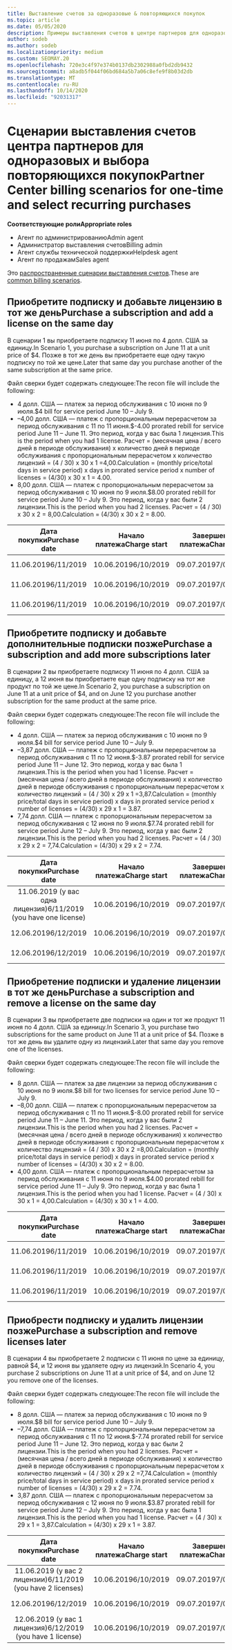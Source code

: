 ```yaml
---
title: Выставление счетов за одноразовые & повторяющихся покупок
ms.topic: article
ms.date: 05/05/2020
description: Примеры выставления счетов в центре партнеров для одноразовых и выбора повторяющихся покупок — при покупке подписки, добавлении дополнительных подписок, добавлении или удалении лицензий.
author: sodeb
ms.author: sodeb
ms.localizationpriority: medium
ms.custom: SEOMAY.20
ms.openlocfilehash: 720e3c4f97e374b0137db2302988a0fbd2db9432
ms.sourcegitcommit: a8adb5f044f06bd684a5b7a06c8efe9f8b03d2db
ms.translationtype: MT
ms.contentlocale: ru-RU
ms.lasthandoff: 10/14/2020
ms.locfileid: "92031317"
---
```

# <a name="partner-center-billing-scenarios-for-one-time-and-select-recurring-purchases"></a><span data-ttu-id="1f6e9-103">Сценарии выставления счетов центра партнеров для одноразовых и выбора повторяющихся покупок</span><span class="sxs-lookup"><span data-stu-id="1f6e9-103">Partner Center billing scenarios for one-time and select recurring purchases</span></span>

<span data-ttu-id="1f6e9-104">**Соответствующие роли**</span><span class="sxs-lookup"><span data-stu-id="1f6e9-104">**Appropriate roles**</span></span>

- <span data-ttu-id="1f6e9-105">Агент по администрированию</span><span class="sxs-lookup"><span data-stu-id="1f6e9-105">Admin agent</span></span>
- <span data-ttu-id="1f6e9-106">Администратор выставления счетов</span><span class="sxs-lookup"><span data-stu-id="1f6e9-106">Billing admin</span></span>
- <span data-ttu-id="1f6e9-107">Агент службы технической поддержки</span><span class="sxs-lookup"><span data-stu-id="1f6e9-107">Helpdesk agent</span></span>
- <span data-ttu-id="1f6e9-108">Агент по продажам</span><span class="sxs-lookup"><span data-stu-id="1f6e9-108">Sales agent</span></span>

<span data-ttu-id="1f6e9-109">Это [распространенные сценарии выставления счетов](common-billing-scenarios.md).</span><span class="sxs-lookup"><span data-stu-id="1f6e9-109">These are [common billing scenarios](common-billing-scenarios.md).</span></span> 

## <a name="purchase-a-subscription-and-add-a-license-on-the-same-day"></a><span data-ttu-id="1f6e9-110">Приобретите подписку и добавьте лицензию в тот же день</span><span class="sxs-lookup"><span data-stu-id="1f6e9-110">Purchase a subscription and add a license on the same day</span></span>

<span data-ttu-id="1f6e9-111">В сценарии 1 вы приобретаете подписку 11 июня по 4 долл. США за единицу.</span><span class="sxs-lookup"><span data-stu-id="1f6e9-111">In Scenario 1, you purchase a subscription on June 11 at a unit price of $4.</span></span> <span data-ttu-id="1f6e9-112">Позже в тот же день вы приобретаете еще одну такую подписку по той же цене.</span><span class="sxs-lookup"><span data-stu-id="1f6e9-112">Later that same day you purchase another of the same subscription at the same price.</span></span>

<span data-ttu-id="1f6e9-113">Файл сверки будет содержать следующее:</span><span class="sxs-lookup"><span data-stu-id="1f6e9-113">The recon file will include the following:</span></span>

- <span data-ttu-id="1f6e9-114">4 долл. США — платеж за период обслуживания с 10 июня по 9 июля.</span><span class="sxs-lookup"><span data-stu-id="1f6e9-114">$4 bill for service period June 10 – July 9.</span></span>
- <span data-ttu-id="1f6e9-115">–4,00 долл. США — платеж с пропорциональным перерасчетом за период обслуживания с 11 по 11 июня.</span><span class="sxs-lookup"><span data-stu-id="1f6e9-115">$-4.00 prorated rebill for service period June 11 – June 11.</span></span> <span data-ttu-id="1f6e9-116">Это период, когда у вас была 1 лицензия.</span><span class="sxs-lookup"><span data-stu-id="1f6e9-116">This is the period when you had 1 license.</span></span> <span data-ttu-id="1f6e9-117">Расчет = (месячная цена / всего дней в периоде обслуживания) x количество дней в периоде обслуживания с пропорциональным перерасчетом x количество лицензий = (4 / 30) x 30 x 1 =4,00.</span><span class="sxs-lookup"><span data-stu-id="1f6e9-117">Calculation = (monthly price/total days in service period) x days in prorated service period x number of licenses = (4/30) x 30 x 1 = 4.00.</span></span>
- <span data-ttu-id="1f6e9-118">8,00 долл. США — платеж с пропорциональным перерасчетом за период обслуживания с 10 июня по 9 июля.</span><span class="sxs-lookup"><span data-stu-id="1f6e9-118">$8.00 prorated rebill for service period June 10 – July 9.</span></span> <span data-ttu-id="1f6e9-119">Это период, когда у вас были 2 лицензии.</span><span class="sxs-lookup"><span data-stu-id="1f6e9-119">This is the period when you had 2 licenses.</span></span> <span data-ttu-id="1f6e9-120">Расчет = (4 / 30) x 30 x 2 = 8,00.</span><span class="sxs-lookup"><span data-stu-id="1f6e9-120">Calculation = (4/30) x 30 x 2 = 8.00.</span></span>

|<span data-ttu-id="1f6e9-121">**Дата покупки**</span><span class="sxs-lookup"><span data-stu-id="1f6e9-121">**Purchase date**</span></span>   |<span data-ttu-id="1f6e9-122">**Начало платежа**</span><span class="sxs-lookup"><span data-stu-id="1f6e9-122">**Charge start**</span></span> |<span data-ttu-id="1f6e9-123">**Завершение платежа**</span><span class="sxs-lookup"><span data-stu-id="1f6e9-123">**Charge end**</span></span>  |<span data-ttu-id="1f6e9-124">**Цена за единицу**</span><span class="sxs-lookup"><span data-stu-id="1f6e9-124">**Unit price**</span></span>  |<span data-ttu-id="1f6e9-125">**Количество**</span><span class="sxs-lookup"><span data-stu-id="1f6e9-125">**Quantity**</span></span>  |<span data-ttu-id="1f6e9-126">**Сумма**</span><span class="sxs-lookup"><span data-stu-id="1f6e9-126">**Amount**</span></span> |<span data-ttu-id="1f6e9-127">**Charge Type** (Тип платежей)</span><span class="sxs-lookup"><span data-stu-id="1f6e9-127">**Charge type**</span></span> |
|:------:|:------:|:------:|:------:|:------:|:------:|:-----:|
|<span data-ttu-id="1f6e9-128">11.06.2019</span><span class="sxs-lookup"><span data-stu-id="1f6e9-128">6/11/2019</span></span>      |<span data-ttu-id="1f6e9-129">10.06.2019</span><span class="sxs-lookup"><span data-stu-id="1f6e9-129">6/10/2019</span></span>   |<span data-ttu-id="1f6e9-130">09.07.2019</span><span class="sxs-lookup"><span data-stu-id="1f6e9-130">7/09/2019</span></span>         |<span data-ttu-id="1f6e9-131">4 долл. США</span><span class="sxs-lookup"><span data-stu-id="1f6e9-131">$4</span></span>                |<span data-ttu-id="1f6e9-132">1</span><span class="sxs-lookup"><span data-stu-id="1f6e9-132">1</span></span>                 |<span data-ttu-id="1f6e9-133">4 долл. США</span><span class="sxs-lookup"><span data-stu-id="1f6e9-133">$4</span></span>            |<span data-ttu-id="1f6e9-134">Создать</span><span class="sxs-lookup"><span data-stu-id="1f6e9-134">New</span></span>         |
|<span data-ttu-id="1f6e9-135">11.06.2019</span><span class="sxs-lookup"><span data-stu-id="1f6e9-135">6/11/2019</span></span>     | <span data-ttu-id="1f6e9-136">10.06.2019</span><span class="sxs-lookup"><span data-stu-id="1f6e9-136">6/10/2019</span></span>    |<span data-ttu-id="1f6e9-137">09.07.2019</span><span class="sxs-lookup"><span data-stu-id="1f6e9-137">7/09/2019</span></span>        |<span data-ttu-id="1f6e9-138">4 долл. США</span><span class="sxs-lookup"><span data-stu-id="1f6e9-138">$4</span></span>        |<span data-ttu-id="1f6e9-139">1</span><span class="sxs-lookup"><span data-stu-id="1f6e9-139">1</span></span>        | <span data-ttu-id="1f6e9-140">–4 долл. США</span><span class="sxs-lookup"><span data-stu-id="1f6e9-140">-$4</span></span>       |<span data-ttu-id="1f6e9-141">addQuantity</span><span class="sxs-lookup"><span data-stu-id="1f6e9-141">addQuantity</span></span>           |
|<span data-ttu-id="1f6e9-142">11.06.2019</span><span class="sxs-lookup"><span data-stu-id="1f6e9-142">6/11/2019</span></span>     | <span data-ttu-id="1f6e9-143">10.06.2019</span><span class="sxs-lookup"><span data-stu-id="1f6e9-143">6/10/2019</span></span>    |<span data-ttu-id="1f6e9-144">09.07.2019</span><span class="sxs-lookup"><span data-stu-id="1f6e9-144">7/09/2019</span></span>        |<span data-ttu-id="1f6e9-145">4 долл. США</span><span class="sxs-lookup"><span data-stu-id="1f6e9-145">$4</span></span>        | <span data-ttu-id="1f6e9-146">2</span><span class="sxs-lookup"><span data-stu-id="1f6e9-146">2</span></span>      |<span data-ttu-id="1f6e9-147">8 долл. США</span><span class="sxs-lookup"><span data-stu-id="1f6e9-147">$8</span></span>         |<span data-ttu-id="1f6e9-148">addQuantity</span><span class="sxs-lookup"><span data-stu-id="1f6e9-148">addQuantity</span></span>           |

## <a name="purchase-a-subscription-and-add-more-subscriptions-later"></a><span data-ttu-id="1f6e9-149">Приобретите подписку и добавьте дополнительные подписки позже</span><span class="sxs-lookup"><span data-stu-id="1f6e9-149">Purchase a subscription and add more subscriptions later</span></span>

<span data-ttu-id="1f6e9-150">В сценарии 2 вы приобретаете подписку 11 июня по 4 долл. США за единицу, а 12 июня вы приобретаете еще одну подписку на тот же продукт по той же цене.</span><span class="sxs-lookup"><span data-stu-id="1f6e9-150">In Scenario 2, you purchase a subscription on June 11 at a unit price of $4, and on June 12 you purchase another subscription for the same product at the same price.</span></span>

<span data-ttu-id="1f6e9-151">Файл сверки будет содержать следующее:</span><span class="sxs-lookup"><span data-stu-id="1f6e9-151">The recon file will include the following:</span></span>

- <span data-ttu-id="1f6e9-152">4 долл. США — платеж за период обслуживания с 10 июня по 9 июля.</span><span class="sxs-lookup"><span data-stu-id="1f6e9-152">$4 bill for service period June 10 – July 9.</span></span>
- <span data-ttu-id="1f6e9-153">–3,87 долл. США — платеж с пропорциональным перерасчетом за период обслуживания с 11 по 12 июня.</span><span class="sxs-lookup"><span data-stu-id="1f6e9-153">$-3.87 prorated rebill for service period June 11 – June 12.</span></span> <span data-ttu-id="1f6e9-154">Это период, когда у вас была 1 лицензия.</span><span class="sxs-lookup"><span data-stu-id="1f6e9-154">This is the period when you had 1 license.</span></span> <span data-ttu-id="1f6e9-155">Расчет = (месячная цена / всего дней в периоде обслуживания) x количество дней в периоде обслуживания с пропорциональным перерасчетом x количество лицензий = (4 / 30) x 29 x 1 =3,87.</span><span class="sxs-lookup"><span data-stu-id="1f6e9-155">Calculation = (monthly price/total days in service period) x days in prorated service period x number of licenses = (4/30) x 29 x 1 = 3.87.</span></span>
- <span data-ttu-id="1f6e9-156">7,74 долл. США — платеж с пропорциональным перерасчетом за период обслуживания с 12 июня по 9 июля.</span><span class="sxs-lookup"><span data-stu-id="1f6e9-156">$7.74 prorated rebill for service period June 12 – July 9.</span></span> <span data-ttu-id="1f6e9-157">Это период, когда у вас были 2 лицензии.</span><span class="sxs-lookup"><span data-stu-id="1f6e9-157">This is the period when you had 2 licenses.</span></span> <span data-ttu-id="1f6e9-158">Расчет = (4 / 30) x 29 x 2 = 7,74.</span><span class="sxs-lookup"><span data-stu-id="1f6e9-158">Calculation = (4/30) x 29 x 2 = 7.74.</span></span>

|<span data-ttu-id="1f6e9-159">**Дата покупки**</span><span class="sxs-lookup"><span data-stu-id="1f6e9-159">**Purchase date**</span></span>   |<span data-ttu-id="1f6e9-160">**Начало платежа**</span><span class="sxs-lookup"><span data-stu-id="1f6e9-160">**Charge start**</span></span> |<span data-ttu-id="1f6e9-161">**Завершение платежа**</span><span class="sxs-lookup"><span data-stu-id="1f6e9-161">**Charge end**</span></span>  |<span data-ttu-id="1f6e9-162">**Цена за единицу**</span><span class="sxs-lookup"><span data-stu-id="1f6e9-162">**Unit price**</span></span>  |<span data-ttu-id="1f6e9-163">**Количество**</span><span class="sxs-lookup"><span data-stu-id="1f6e9-163">**Quantity**</span></span>  |<span data-ttu-id="1f6e9-164">**Сумма**</span><span class="sxs-lookup"><span data-stu-id="1f6e9-164">**Amount**</span></span> |<span data-ttu-id="1f6e9-165">**Charge Type** (Тип платежей)</span><span class="sxs-lookup"><span data-stu-id="1f6e9-165">**Charge type**</span></span> |
|:------:|:------:|:------:|:------:|:------:|:------:|:-----:|
|<span data-ttu-id="1f6e9-166">11.06.2019 (у вас одна лицензия)</span><span class="sxs-lookup"><span data-stu-id="1f6e9-166">6/11/2019 (you have one license)</span></span>     |<span data-ttu-id="1f6e9-167">10.06.2019</span><span class="sxs-lookup"><span data-stu-id="1f6e9-167">6/10/2019</span></span>   |<span data-ttu-id="1f6e9-168">09.07.2019</span><span class="sxs-lookup"><span data-stu-id="1f6e9-168">7/09/2019</span></span>         |<span data-ttu-id="1f6e9-169">4 долл. США</span><span class="sxs-lookup"><span data-stu-id="1f6e9-169">$4</span></span>         |<span data-ttu-id="1f6e9-170">1</span><span class="sxs-lookup"><span data-stu-id="1f6e9-170">1</span></span>        |<span data-ttu-id="1f6e9-171">4 долл. США</span><span class="sxs-lookup"><span data-stu-id="1f6e9-171">$4</span></span>            |<span data-ttu-id="1f6e9-172">Создать</span><span class="sxs-lookup"><span data-stu-id="1f6e9-172">New</span></span>         |
|<span data-ttu-id="1f6e9-173">12.06.2019</span><span class="sxs-lookup"><span data-stu-id="1f6e9-173">6/12/2019</span></span>     | <span data-ttu-id="1f6e9-174">10.06.2019</span><span class="sxs-lookup"><span data-stu-id="1f6e9-174">6/10/2019</span></span>    |<span data-ttu-id="1f6e9-175">09.07.2019</span><span class="sxs-lookup"><span data-stu-id="1f6e9-175">7/09/2019</span></span>        |<span data-ttu-id="1f6e9-176">4 долл. США</span><span class="sxs-lookup"><span data-stu-id="1f6e9-176">$4</span></span>        |<span data-ttu-id="1f6e9-177">1</span><span class="sxs-lookup"><span data-stu-id="1f6e9-177">1</span></span>        | <span data-ttu-id="1f6e9-178">–3,87 долл. США</span><span class="sxs-lookup"><span data-stu-id="1f6e9-178">-$3.87</span></span>       |<span data-ttu-id="1f6e9-179">addQuantity</span><span class="sxs-lookup"><span data-stu-id="1f6e9-179">addQuantity</span></span>           |
|<span data-ttu-id="1f6e9-180">12.06.2019</span><span class="sxs-lookup"><span data-stu-id="1f6e9-180">6/12/2019</span></span>     | <span data-ttu-id="1f6e9-181">10.06.2019</span><span class="sxs-lookup"><span data-stu-id="1f6e9-181">6/10/2019</span></span>    |<span data-ttu-id="1f6e9-182">09.07.2019</span><span class="sxs-lookup"><span data-stu-id="1f6e9-182">7/09/2019</span></span>        |<span data-ttu-id="1f6e9-183">4 долл. США</span><span class="sxs-lookup"><span data-stu-id="1f6e9-183">$4</span></span>        | <span data-ttu-id="1f6e9-184">2</span><span class="sxs-lookup"><span data-stu-id="1f6e9-184">2</span></span>      |<span data-ttu-id="1f6e9-185">7,74 долл. США</span><span class="sxs-lookup"><span data-stu-id="1f6e9-185">$7.74</span></span>       |<span data-ttu-id="1f6e9-186">addQuantity</span><span class="sxs-lookup"><span data-stu-id="1f6e9-186">addQuantity</span></span>           |

## <a name="purchase-a-subscription-and-remove-a-license-on-the-same-day"></a><span data-ttu-id="1f6e9-187">Приобретение подписки и удаление лицензии в тот же день</span><span class="sxs-lookup"><span data-stu-id="1f6e9-187">Purchase a subscription and remove a license on the same day</span></span>

<span data-ttu-id="1f6e9-188">В сценарии 3 вы приобретаете две подписки на один и тот же продукт 11 июня по 4 долл. США за единицу.</span><span class="sxs-lookup"><span data-stu-id="1f6e9-188">In Scenario 3, you purchase two subscriptions for the same product on June 11 at a unit price of $4.</span></span> <span data-ttu-id="1f6e9-189">Позже в тот же день вы удалите одну из лицензий.</span><span class="sxs-lookup"><span data-stu-id="1f6e9-189">Later that same day you remove one of the licenses.</span></span>  

<span data-ttu-id="1f6e9-190">Файл сверки будет содержать следующее:</span><span class="sxs-lookup"><span data-stu-id="1f6e9-190">The recon file will include the following:</span></span>

- <span data-ttu-id="1f6e9-191">8 долл. США — платеж за две лицензии за период обслуживания с 10 июня по 9 июля.</span><span class="sxs-lookup"><span data-stu-id="1f6e9-191">$8 bill for two licenses for service period June 10 – July 9.</span></span>
- <span data-ttu-id="1f6e9-192">–8,00 долл. США — платеж с пропорциональным перерасчетом за период обслуживания с 11 по 11 июня.</span><span class="sxs-lookup"><span data-stu-id="1f6e9-192">$-8.00 prorated rebill for service period June 11 – June 11.</span></span> <span data-ttu-id="1f6e9-193">Это период, когда у вас были 2 лицензии.</span><span class="sxs-lookup"><span data-stu-id="1f6e9-193">This is the period when you had 2 licenses.</span></span> <span data-ttu-id="1f6e9-194">Расчет = (месячная цена / всего дней в периоде обслуживания) x количество дней в периоде обслуживания с пропорциональным перерасчетом x количество лицензий = (4 / 30) x 30 x 2 =8,00.</span><span class="sxs-lookup"><span data-stu-id="1f6e9-194">Calculation = (monthly price/total days in service period) x days in prorated service period x number of licenses = (4/30) x 30 x 2 = 8.00.</span></span>
- <span data-ttu-id="1f6e9-195">4,00 долл. США — платеж с пропорциональным перерасчетом за период обслуживания с 11 июня по 9 июля.</span><span class="sxs-lookup"><span data-stu-id="1f6e9-195">$4.00 prorated rebill for service period June 11 – July 9.</span></span> <span data-ttu-id="1f6e9-196">Это период, когда у вас была 1 лицензия.</span><span class="sxs-lookup"><span data-stu-id="1f6e9-196">This is the period when you had 1 license.</span></span> <span data-ttu-id="1f6e9-197">Расчет = (4 / 30) x 30 x 1 = 4,00.</span><span class="sxs-lookup"><span data-stu-id="1f6e9-197">Calculation = (4/30) x 30 x 1 = 4.00.</span></span>

|<span data-ttu-id="1f6e9-198">**Дата покупки**</span><span class="sxs-lookup"><span data-stu-id="1f6e9-198">**Purchase date**</span></span>   |<span data-ttu-id="1f6e9-199">**Начало платежа**</span><span class="sxs-lookup"><span data-stu-id="1f6e9-199">**Charge start**</span></span> |<span data-ttu-id="1f6e9-200">**Завершение платежа**</span><span class="sxs-lookup"><span data-stu-id="1f6e9-200">**Charge end**</span></span>  |<span data-ttu-id="1f6e9-201">**Цена за единицу**</span><span class="sxs-lookup"><span data-stu-id="1f6e9-201">**Unit price**</span></span>  |<span data-ttu-id="1f6e9-202">**Количество**</span><span class="sxs-lookup"><span data-stu-id="1f6e9-202">**Quantity**</span></span>  |<span data-ttu-id="1f6e9-203">**Сумма**</span><span class="sxs-lookup"><span data-stu-id="1f6e9-203">**Amount**</span></span> |<span data-ttu-id="1f6e9-204">**Charge Type** (Тип платежей)</span><span class="sxs-lookup"><span data-stu-id="1f6e9-204">**Charge type**</span></span> |
|:------:|:------:|:------:|:------:|:------:|:------:|:-----:|
|<span data-ttu-id="1f6e9-205">11.06.2019</span><span class="sxs-lookup"><span data-stu-id="1f6e9-205">6/11/2019</span></span>      |<span data-ttu-id="1f6e9-206">10.06.2019</span><span class="sxs-lookup"><span data-stu-id="1f6e9-206">6/10/2019</span></span>   |<span data-ttu-id="1f6e9-207">09.07.2019</span><span class="sxs-lookup"><span data-stu-id="1f6e9-207">7/09/2019</span></span>         |<span data-ttu-id="1f6e9-208">4 долл. США</span><span class="sxs-lookup"><span data-stu-id="1f6e9-208">$4</span></span>                |<span data-ttu-id="1f6e9-209">2</span><span class="sxs-lookup"><span data-stu-id="1f6e9-209">2</span></span>                 |<span data-ttu-id="1f6e9-210">8 долл. США</span><span class="sxs-lookup"><span data-stu-id="1f6e9-210">$8</span></span>            |<span data-ttu-id="1f6e9-211">Создать</span><span class="sxs-lookup"><span data-stu-id="1f6e9-211">New</span></span>         |
|<span data-ttu-id="1f6e9-212">11.06.2019</span><span class="sxs-lookup"><span data-stu-id="1f6e9-212">6/11/2019</span></span>     | <span data-ttu-id="1f6e9-213">10.06.2019</span><span class="sxs-lookup"><span data-stu-id="1f6e9-213">6/10/2019</span></span>    |<span data-ttu-id="1f6e9-214">09.07.2019</span><span class="sxs-lookup"><span data-stu-id="1f6e9-214">7/09/2019</span></span>        |<span data-ttu-id="1f6e9-215">4 долл. США</span><span class="sxs-lookup"><span data-stu-id="1f6e9-215">$4</span></span>        |<span data-ttu-id="1f6e9-216">2</span><span class="sxs-lookup"><span data-stu-id="1f6e9-216">2</span></span>        | <span data-ttu-id="1f6e9-217">-8 долл. США</span><span class="sxs-lookup"><span data-stu-id="1f6e9-217">-$8</span></span>       |<span data-ttu-id="1f6e9-218">removeQuantity</span><span class="sxs-lookup"><span data-stu-id="1f6e9-218">removeQuantity</span></span>           |
|<span data-ttu-id="1f6e9-219">11.06.2019</span><span class="sxs-lookup"><span data-stu-id="1f6e9-219">6/11/2019</span></span>     | <span data-ttu-id="1f6e9-220">10.06.2019</span><span class="sxs-lookup"><span data-stu-id="1f6e9-220">6/10/2019</span></span>    |<span data-ttu-id="1f6e9-221">09.07.2019</span><span class="sxs-lookup"><span data-stu-id="1f6e9-221">7/09/2019</span></span>        |<span data-ttu-id="1f6e9-222">4 долл. США</span><span class="sxs-lookup"><span data-stu-id="1f6e9-222">$4</span></span>        | <span data-ttu-id="1f6e9-223">1</span><span class="sxs-lookup"><span data-stu-id="1f6e9-223">1</span></span>      |<span data-ttu-id="1f6e9-224">4 долл. США</span><span class="sxs-lookup"><span data-stu-id="1f6e9-224">$4</span></span>         |<span data-ttu-id="1f6e9-225">removeQuantity</span><span class="sxs-lookup"><span data-stu-id="1f6e9-225">removeQuantity</span></span>           |

## <a name="purchase-a-subscription-and-remove-licenses-later"></a><span data-ttu-id="1f6e9-226">Приобрести подписку и удалить лицензии позже</span><span class="sxs-lookup"><span data-stu-id="1f6e9-226">Purchase a subscription and remove licenses later</span></span>

<span data-ttu-id="1f6e9-227">В сценарии 4 вы приобретаете 2 подписки с 11 июня по цене за единицу, равной $4, и 12 июня вы удаляете одну из лицензий.</span><span class="sxs-lookup"><span data-stu-id="1f6e9-227">In Scenario 4, you purchase 2 subscriptions on June 11 at a unit price of $4, and on June 12 you remove one of the licenses.</span></span>

<span data-ttu-id="1f6e9-228">Файл сверки будет содержать следующее:</span><span class="sxs-lookup"><span data-stu-id="1f6e9-228">The recon file will include the following:</span></span>

- <span data-ttu-id="1f6e9-229">8 долл. США — платеж за период обслуживания с 10 июня по 9 июля.</span><span class="sxs-lookup"><span data-stu-id="1f6e9-229">$8 bill for service period June 10 – July 9.</span></span>
- <span data-ttu-id="1f6e9-230">–7,74 долл. США — платеж с пропорциональным перерасчетом за период обслуживания с 11 по 12 июня.</span><span class="sxs-lookup"><span data-stu-id="1f6e9-230">$-7.74 prorated rebill for service period June 11 – June 12.</span></span> <span data-ttu-id="1f6e9-231">Это период, когда у вас были 2 лицензии.</span><span class="sxs-lookup"><span data-stu-id="1f6e9-231">This is the period when you had 2 licenses.</span></span> <span data-ttu-id="1f6e9-232">Расчет = (месячная цена / всего дней в периоде обслуживания) x количество дней в периоде обслуживания с пропорциональным перерасчетом x количество лицензий = (4 / 30) x 29 x 2 =7,74.</span><span class="sxs-lookup"><span data-stu-id="1f6e9-232">Calculation = (monthly price/total days in service period) x days in prorated service period x number of licenses = (4/30) x 29 x 2 = 7.74.</span></span>
- <span data-ttu-id="1f6e9-233">3,87 долл. США — платеж с пропорциональным перерасчетом за период обслуживания с 12 июня по 9 июля.</span><span class="sxs-lookup"><span data-stu-id="1f6e9-233">$3.87 prorated rebill for service period June 12 – July 9.</span></span> <span data-ttu-id="1f6e9-234">Это период, когда у вас была 1 лицензия.</span><span class="sxs-lookup"><span data-stu-id="1f6e9-234">This is the period when you had 1 license.</span></span> <span data-ttu-id="1f6e9-235">Расчет = (4 / 30) x 29 x 1 = 3,87.</span><span class="sxs-lookup"><span data-stu-id="1f6e9-235">Calculation = (4/30) x 29 x 1 = 3.87.</span></span>

|<span data-ttu-id="1f6e9-236">**Дата покупки**</span><span class="sxs-lookup"><span data-stu-id="1f6e9-236">**Purchase date**</span></span>   |<span data-ttu-id="1f6e9-237">**Начало платежа**</span><span class="sxs-lookup"><span data-stu-id="1f6e9-237">**Charge start**</span></span> |<span data-ttu-id="1f6e9-238">**Завершение платежа**</span><span class="sxs-lookup"><span data-stu-id="1f6e9-238">**Charge end**</span></span>  |<span data-ttu-id="1f6e9-239">**Цена за единицу**</span><span class="sxs-lookup"><span data-stu-id="1f6e9-239">**Unit price**</span></span>  |<span data-ttu-id="1f6e9-240">**Количество**</span><span class="sxs-lookup"><span data-stu-id="1f6e9-240">**Quantity**</span></span>  |<span data-ttu-id="1f6e9-241">**Сумма**</span><span class="sxs-lookup"><span data-stu-id="1f6e9-241">**Amount**</span></span> |<span data-ttu-id="1f6e9-242">**Charge Type** (Тип платежей)</span><span class="sxs-lookup"><span data-stu-id="1f6e9-242">**Charge type**</span></span> |
|:------:|:------:|:------:|:------:|:------:|:------:|:-----:|
|<span data-ttu-id="1f6e9-243">11.06.2019 (у вас 2 лицензии)</span><span class="sxs-lookup"><span data-stu-id="1f6e9-243">6/11/2019 (you have 2 licenses)</span></span>     |<span data-ttu-id="1f6e9-244">10.06.2019</span><span class="sxs-lookup"><span data-stu-id="1f6e9-244">6/10/2019</span></span>   |<span data-ttu-id="1f6e9-245">09.07.2019</span><span class="sxs-lookup"><span data-stu-id="1f6e9-245">7/09/2019</span></span>         |<span data-ttu-id="1f6e9-246">4 долл. США</span><span class="sxs-lookup"><span data-stu-id="1f6e9-246">$4</span></span>         |<span data-ttu-id="1f6e9-247">2</span><span class="sxs-lookup"><span data-stu-id="1f6e9-247">2</span></span>        |<span data-ttu-id="1f6e9-248">8 долл. США</span><span class="sxs-lookup"><span data-stu-id="1f6e9-248">$8</span></span>       |<span data-ttu-id="1f6e9-249">Создать</span><span class="sxs-lookup"><span data-stu-id="1f6e9-249">New</span></span>       |
|<span data-ttu-id="1f6e9-250">12.06.2019</span><span class="sxs-lookup"><span data-stu-id="1f6e9-250">6/12/2019</span></span>     | <span data-ttu-id="1f6e9-251">10.06.2019</span><span class="sxs-lookup"><span data-stu-id="1f6e9-251">6/10/2019</span></span>    |<span data-ttu-id="1f6e9-252">09.07.2019</span><span class="sxs-lookup"><span data-stu-id="1f6e9-252">7/09/2019</span></span>        |<span data-ttu-id="1f6e9-253">4 долл. США</span><span class="sxs-lookup"><span data-stu-id="1f6e9-253">$4</span></span>        |<span data-ttu-id="1f6e9-254">2</span><span class="sxs-lookup"><span data-stu-id="1f6e9-254">2</span></span>        | <span data-ttu-id="1f6e9-255">–7,74 долл. США</span><span class="sxs-lookup"><span data-stu-id="1f6e9-255">-$7.74</span></span>       |<span data-ttu-id="1f6e9-256">removeQuantity</span><span class="sxs-lookup"><span data-stu-id="1f6e9-256">removeQuantity</span></span>           |
|<span data-ttu-id="1f6e9-257">12.06.2019 (у вас 1 лицензия)</span><span class="sxs-lookup"><span data-stu-id="1f6e9-257">6/12/2019 (you have 1 license)</span></span>    | <span data-ttu-id="1f6e9-258">10.06.2019</span><span class="sxs-lookup"><span data-stu-id="1f6e9-258">6/10/2019</span></span>    |<span data-ttu-id="1f6e9-259">09.07.2019</span><span class="sxs-lookup"><span data-stu-id="1f6e9-259">7/09/2019</span></span>   |<span data-ttu-id="1f6e9-260">4 долл. США</span><span class="sxs-lookup"><span data-stu-id="1f6e9-260">$4</span></span>    |<span data-ttu-id="1f6e9-261">1</span><span class="sxs-lookup"><span data-stu-id="1f6e9-261">1</span></span>      |<span data-ttu-id="1f6e9-262">3,87 долл. США</span><span class="sxs-lookup"><span data-stu-id="1f6e9-262">$3.87</span></span>    |<span data-ttu-id="1f6e9-263">removeQuantity</span><span class="sxs-lookup"><span data-stu-id="1f6e9-263">removeQuantity</span></span> |
